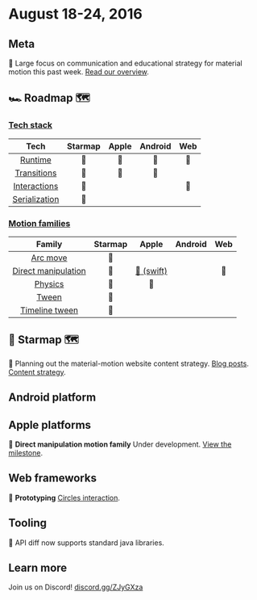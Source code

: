 # August 18-24, 2016

## Meta

📝 Large focus on communication and educational strategy for material motion this past week. [Read our overview](https://material-motion.gitbooks.io/material-motion-starmap/content/specifications/).

## 🏎 Roadmap 🗺

### [Tech stack](https://material-motion.gitbooks.io/material-motion-starmap/content/specifications/#tech-stack)

| Tech | Starmap | Apple | Android | Web |
|:------:|:-------:|:-----:|:-------:|:---:|
| [Runtime](https://material-motion.gitbooks.io/material-motion-starmap/content/specifications/runtime/) | 🎉 | 🎉 | 🎉 | 🎉 |
| [Transitions](https://material-motion.gitbooks.io/material-motion-starmap/content/specifications/transitions.html) | 🎉 | 📝 | 📝 | &nbsp; |
| [Interactions](https://material-motion.gitbooks.io/material-motion-starmap/content/specifications/interactions.html) | 📝 | &nbsp; | &nbsp; | 📝 |
| [Serialization](https://material-motion.gitbooks.io/material-motion-starmap/content/specifications/serialization.html) | 📝 | &nbsp; | &nbsp; | &nbsp; |

### [Motion families](https://material-motion.gitbooks.io/material-motion-starmap/content/specifications/motion-family.html)

| Family | Starmap | Apple | Android | Web |
|:------:|:-------:|:-----:|:-------:|:---:|
| [Arc move](https://material-motion.gitbooks.io/material-motion-starmap/content/specifications/motion_family/arc_move.html) | 📝 | &nbsp; | &nbsp; | &nbsp; |
| [Direct manipulation](https://material-motion.gitbooks.io/material-motion-starmap/content/specifications/motion_family/direct_manipulation.html) | 📝 | [📝 (swift)](https://github.com/material-motion/material-motion-family-direct-manipulation-swift) | &nbsp; | 📝 |
| [Physics](https://material-motion.gitbooks.io/material-motion-starmap/content/specifications/motion_family/physics.html) | 📝 | 📝 | &nbsp; | &nbsp; |
| [Tween](https://material-motion.gitbooks.io/material-motion-starmap/content/specifications/motion_family/tween.html) | 📝 | &nbsp; | &nbsp; | &nbsp; |
| [Timeline tween](https://material-motion.gitbooks.io/material-motion-starmap/content/specifications/motion_family/timeline_tween.html) | 📝 | &nbsp; | &nbsp; | &nbsp; |

## 🌟 Starmap 🗺

📝 Planning out the material-motion website content strategy. [Blog posts](https://github.com/material-motion/material-motion-website/milestone/1). [Content strategy](https://github.com/material-motion/material-motion-website/milestone/2).

## Android platform

## Apple platforms

📝 **Direct manipulation motion family** Under development. [View the milestone](https://github.com/material-motion/material-motion-family-direct-manipulation-swift/milestone/1).

## Web frameworks

📝 **Prototyping** [Circles interaction](http://codereview.cc/D1483).

## Tooling

🎉 API diff now supports standard java libraries.

## Learn more

Join us on Discord! [discord.gg/ZJyGXza](https://discord.gg/ZJyGXza)

